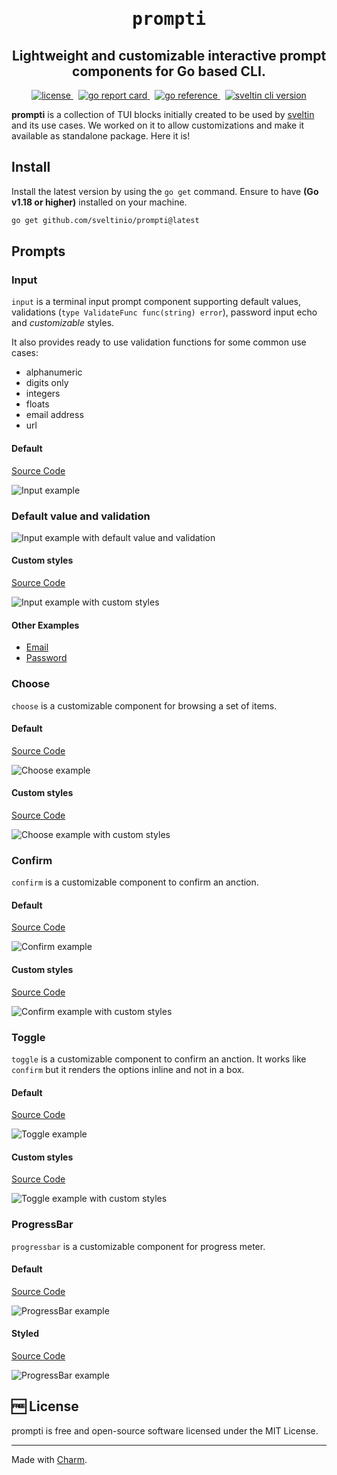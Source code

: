 <h1 align="center">
    <span style="font-family: monospace;">prompti</span>
</h1>
<h2 align="center">
Lightweight and customizable interactive prompt components for Go based CLI.
</h2>
<p align="center">
    <a href="https://github.com/sveltinio/prompti/blob/main/LICENSE" target="_blank">
        <img src="https://img.shields.io/badge/license-mit-blue?style=flat-square&logo=none" alt="license" />
    </a>
     &nbsp;
     <a href="https://goreportcard.com/report/github.com/sveltinio/prompti/" target="_blank">
        <img src="https://goreportcard.com/badge/github.com/sveltinio/prompti" alt="go report card" />
    </a>
    &nbsp;
    <a href="https://pkg.go.dev/github.com/sveltinio/prompti/" target="_blank">
        <img src="https://pkg.go.dev/badge/github.com/sveltinio/prompti/.svg" alt="go reference" />
    </a>
     &nbsp;
    <a href="https://github.com/sveltinio/prompti" target="_blank">
        <img src="https://img.shields.io/badge/version-v0.2.4-success?style=flat-square&logo=none" alt="sveltin cli version" />
    </a>
</p>

**prompti** is a collection of TUI blocks initially created to be used by [sveltin](https://github.com/sveltinio/sveltin) and its use cases. We worked on it to allow customizations and make it available as standalone package. Here it is!

## Install

Install the latest version by using the `go get` command. Ensure to have **(Go v1.18 or higher)** installed on your machine.

```bash
go get github.com/sveltinio/prompti@latest
```

## Prompts

### Input

`input` is a terminal input prompt component supporting default values, validations (`type ValidateFunc func(string) error`), password input echo and _customizable_ styles.

It also provides ready to use validation functions for some common use cases:

- alphanumeric
- digits only
- integers
- floats
- email address
- url

#### Default

[Source Code](_examples/input/default/main.go)

<img src="https://statics.sveltin.io/github/prompti/input/input-default.gif" alt="Input example">

### Default value and validation

<img src="https://statics.sveltin.io/github/prompti/input/input-initial-value.gif" alt="Input example with default value and validation">

#### Custom styles

[Source Code](_examples/input/custom-styles/main.go)

<img src="https://statics.sveltin.io/github/prompti/input/input-styled.gif" alt="Input example with custom styles">

#### Other Examples

- [Email](_examples/input/email/main.go)
- [Password](_examples/input/password/main.go)

### Choose

`choose` is a customizable component for browsing a set of items.

#### Default

[Source Code](_examples/choose/default/main.go)

<img src="https://statics.sveltin.io/github/prompti/choose/choose-default.gif" alt="Choose example">

#### Custom styles

[Source Code](_examples/choose/custom-styles/main.go)

<img src="https://statics.sveltin.io/github/prompti/choose/choose-styled.gif" alt="Choose example with custom styles">

### Confirm

`confirm` is a customizable component to confirm an anction.

#### Default

[Source Code](_examples/confirm/default/main.go)

<img src="https://statics.sveltin.io/github/prompti/confirm/confirm-default.gif" alt="Confirm example">

#### Custom styles

[Source Code](_examples/confirm/custom-styles/main.go)

<img src="https://statics.sveltin.io/github/prompti/confirm/confirm-styled.gif" alt="Confirm example with custom styles">

### Toggle

`toggle` is a customizable component to confirm an anction. It works like `confirm` but it renders the options inline and not in a box.

#### Default

[Source Code](_examples/toggle/default/main.go)

<img src="https://statics.sveltin.io/github/prompti/toggle/toggle-default.gif" alt="Toggle example">

#### Custom styles

[Source Code](_examples/toggle/custom-styles/main.go)

<img src="https://statics.sveltin.io/github/prompti/toggle/toggle-styled.gif" alt="Toggle example with custom styles">

### ProgressBar

`progressbar` is a customizable component for progress meter.

#### Default

[Source Code](_examples/progressbar/default/main.go)

<img src="https://statics.sveltin.io/github/prompti/progressbar/progressbar-default.gif" alt="ProgressBar example">

#### Styled

[Source Code](_examples/progressbar/custom-styles/main.go)

<img src="https://statics.sveltin.io/github/prompti/progressbar/progressbar-styled.gif" alt="ProgressBar example">

## :free: License

prompti is free and open-source software licensed under the MIT License.

***
Made with [Charm](https://charm.sh).
